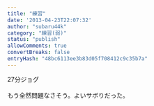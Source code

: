 ```yaml
---
title: "練習"
date: '2013-04-23T22:07:32'
author: "subaru44k"
category: "練習(弱)"
status: "publish"
allowComments: true
convertBreaks: false
entryHash: "48bc6113ee3b83d05f708412c9c35b7a"
---
```

27分ジョグ<br>
<br>
もう全然問題なさそう。よいサボりだった。
